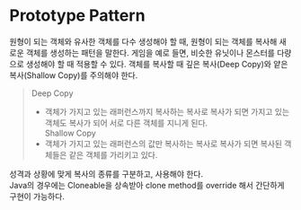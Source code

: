 # Prototype Pattern  
원형이 되는 객체와 유사한 객체를 다수 생성해야 할 때, 원형이 되는 객체를 복사해 새로운 객체를 생성하는 패턴을 말한다. 게임을 예로 들면, 비슷한 유닛이나 몬스터를 다량으로 생성해야 할 때 적용할 수 있다. 객체를 복사할 때 깊은 복사(Deep Copy)와 얕은 복사(Shallow Copy)를 주의해야 한다.  

> Deep Copy  
> - 객체가 가지고 있는 래퍼런스까지 복사하는 복사로 복사가 되면 가지고 있는 객체도 복사가 되어 서로 다른 객체를 지니게 된다.  
> Shallow Copy  
> - 객체가 가지고 있는 래퍼런스의 값만 복사하는 복사로 복사가 되면 복사된 객체들은 같은 객체를 가리키고 있다.  

성격과 상황에 맞게 복사의 종류를 구분하고, 사용해야 한다.  
Java의 경우에는 Cloneable을 상속받아 clone method를 override 해서 간단하게 구현이 가능하다.  
